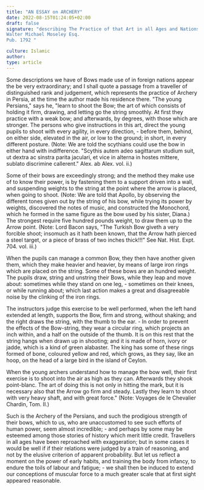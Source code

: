 ```yaml
---
title: "AN ESSAY on ARCHERY"
date: 2022-08-15T01:24:05+02:00
draft: false
signature: "describing The Practice of that Art in all Ages and Nations
Walter Michael Moseley Esq.
Pub. 1792 "

culture: Islamic
author:
type: article 
---
```


Some descriptions we have of Bows made use of in foreign nations appear the be very extraordinary; and I shall quote a passage from a traveller of distinguished rank and judgement, which represents the practice of Archery in Persia, at the time the author made his residence there. "The young Persians," says he, "learn to shoot the Bow; the art of which consists of holding it firm, drawing, and letting go the string smoothly. At first they practice with a weak bow; and afterwards, by degrees, with those which are stronger. The persons who give instructions in this art, direct the young pupils to shoot with every agility, in every direction, - before them, behind, on either side, elevated in the air, or low to the ground; in short, in every different posture. (Note: We are told the scythians could use the bow in either hand with indifference. "Scythis autem adeo sagittarum studium suit, ut dextra ac sinstra parita jaculari, et vice in alterna in hostes mittere, sublato discrimine callerent." Alex. ab Alex. vol. ii.)

Some of their bows are exceedingly strong; and the method they make use of to know their power, is by fastening them to a support driven into a wall, and suspending weights to the string at the point where the arrow is placed, when going to shoot. (Note: We are told that Apollo, by observing the different tones given out by the string of his bow, while trying its power by weights, discovered the notes of music, and constructed the Monochord, which he formed in the same figure as the bow used by his sister, Diana.) The strongest require five hundred pounds weight, to draw them up to the Arrow point. (Note: Lord Bacon says, "The Turkish Bow giveth a very forcible shoot; insomuch as it hath been known, that the Arrow hath pierced a steel target, or a piece of brass of two inches thick!!!" See Nat. Hist. Expt. 704. vol. iii.)

When the pupils can manage a common Bow, they then have another given them, which they make heavier and heavier, by means of large iron rings which are placed on the string. Some of these bows are an hundred weight. The pupils draw, string and unstring their Bows, while they leap and move about: sometimes while they stand on one leg, - sometimes on their knees, or while running about; which last action makes a great and disagreeable noise by the clinking of the iron rings.

The instructors judge this exercise to be well performed, when the left hand extended at length, supports the Bow, firm and strong, without shaking; and the right draws the string, with the thumb to the ear. - In order to prevent the effects of the Bow-string, they wear a circular ring, which projects an inch within, and a half on the outside of the thumb. It is on this rest that the string hangs when drawn up in shooting; and it is made of horn, ivory or jadde, which is a kind of green alabaster. The king has some of these rings formed of bone, coloured yellow and red, which grows, as they say, like an hoop, on the head of a large bird in the island of Ceylon.

When the young archers understand how to manage the bow well, their first exercise is to shoot into the air as high as they can. Afterwards they shook point-blanc. The art of doing this is not only in hitting the mark, but it is necessary also that the Arrow go firm and steady. Lastly they learn to shoot with very heavy shaft, and with great force." (Note: Voyages de le Chevalier Chardin, Tom. II.)

Such is the Archery of the Persians, and such the prodigious strength of their bows, which to us, who are unaccustomed to see such efforts of human power, seem almost incredible; - and perhaps by some may be esteemed among those stories of history which merit little credit. Travellers in all ages have been reproached with exaggeration; but in some cases it would be well if if their relations were judged by a train of reasoning, and not by the elusive criterion of apparent probability. But let us reflect a moment on the power of early habits, and training the body from infancy, to endure the toils of labour and fatigue; - we shall then be induced to extend our conceptions of muscular force to a much greater scale that at first sight appeared reasonable.
